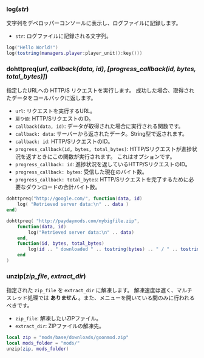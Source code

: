 
### log(_str_)
文字列をデベロッパーコンソールに表示し、ログファイルに記録します。  
* `str`: ログファイルに記録される文字列。
```lua
log("Hello World!")
log(tostring(managers.player:player_unit():key()))
```
### dohttpreq(_url_, _callback(data, id)_, *[progress_callback(id, bytes, total_bytes)]*)
指定したURLへの HTTP/S リクエストを実行します。 成功した場合、取得されたデータをコールバックに返します。  
* `url`: リクエストを実行するURL。  
* `戻り値`: HTTP/SリクエストのID。  
* `callback(data, id)`: データが取得された場合に実行される関数です。  
* `callback: data`: サーバーから返されたデータ。String型で返されます。  
* `callback: id`: HTTP/SリクエストのID。  
* `progress_callback(id, bytes, total_bytes)`: HTTP/Sリクエストが進捗状況を返すときにこの関数が実行されます。 これはオプションです。  
* `progress_callback: id`: 進捗状況を返しているHTTP/SリクエストのID。  
* `progress_callback: bytes`: 受信した現在のバイト数。  
* `progress_callback: total_bytes`: HTTP/Sリクエストを完了するために必要なダウンロードの合計バイト数。  
```lua
dohttpreq("http://google.com/", function(data, id)
	log( "Retrieved server data:\n" .. data )
end)

dohttpreq( "http://paydaymods.com/mybigfile.zip",
	function(data, id)
		log("Retrieved server data:\n" .. data)
	end,
	function(id, bytes, total_bytes)
		log(id .. " downloaded " .. tostring(bytes) .. " / " .. tostring(total_bytes) .. " bytes")
	end
)
```
### unzip(*zip_file*, *extract_dir*)
指定された `zip_file` を `extract_dir` に解凍します。 解凍速度は遅く、マルチスレッド処理では **ありません** 。また、メニューを開いている間のみに行われるべきです。  
* `zip_file`: 解凍したいZIPファイル。  
* `extract_dir`: ZIPファイルの解凍先。  
```lua
local zip = "mods/base/downloads/goonmod.zip"
local mods_folder = "mods/"
unzip(zip, mods_folder)
```